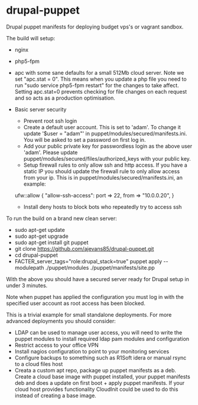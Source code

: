 drupal-puppet
=============

Drupal puppet manifests for deploying budget vps's or vagrant sandbox.

The build will setup:

 * nginx
 * php5-fpm
 * apc with some sane defaults for a small 512Mb cloud server. Note we set "apc.stat = 0". This means when you update a php file you need to run "sudo service php5-fpm restart" for the changes to take affect. Setting apc.stat=0 prevents checking for file changes on each request and so acts as a production optimisation.
 * Basic server security
   * Prevent root ssh login
   * Create a default user account. This is set to 'adam'. To change it update '$user = "adam"' in puppet/modules/secured/manifests.ini. You will be asked to set a password on first log in.
   * Add your public private key for passwordless login as the above user 'adam'. Please update puppet/modules/secured/files/authorized_keys with your public key.
   * Setup firewall rules to only allow ssh and http access. If you have a static IP you should update the firewall rule to only allow access from your ip. This is in puppet/modules/secured/manifests.ini, an example:

    ufw::allow { "allow-ssh-access":
        port => 22,
        from => "10.0.0.20",
    }

    * Install deny hosts to block bots who repeatedly try to access ssh

To run the build on a brand new clean server:

* sudo apt-get update
* sudo apt-get upgrade
* sudo apt-get install git puppet
* git clone https://github.com/ajevans85/drupal-puppet.git
* cd drupal-puppet
* FACTER_server_tags="role:drupal_stack=true" puppet apply --modulepath ./puppet/modules ./puppet/manifests/site.pp

With the above you should have a secured server ready for Drupal setup in under 3 minutes.

Note when puppet has applied the configuration you must log in with the specified user account as root access has been blocked.

This is a trivial example for small standalone deployments. For more advanced deployments you should consider:
  * LDAP can be used to manage user access, you will need to write the puppet modules to install required ldap pam modules and configuration
  * Restrict access to your office VPN
  * Install nagios configuration to point to your monitoring services
  * Configure backups to something such as R1Soft idera or manual rsync to a cloud files host
  * Creata a custom apt repo, package up puppet manifests as a deb. Create a cloud base image with puppet installed, your puppet manifests deb and does a update on first boot + apply puppet manifests. If your cloud host provides functionality CloudInit could be used to do this instead of creating a base image.
